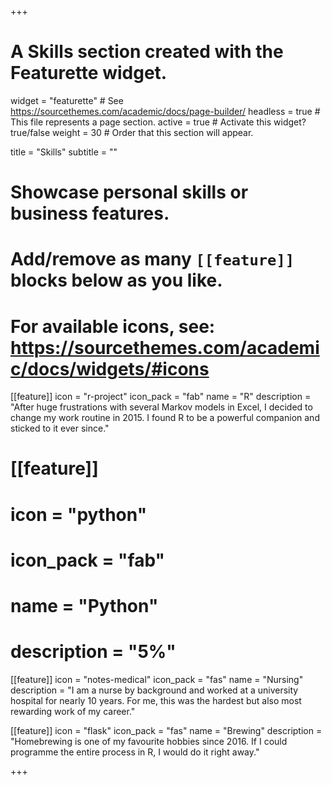 +++
# A Skills section created with the Featurette widget.
widget = "featurette"  # See https://sourcethemes.com/academic/docs/page-builder/
headless = true  # This file represents a page section.
active = true  # Activate this widget? true/false
weight = 30  # Order that this section will appear.

title = "Skills"
subtitle = ""

# Showcase personal skills or business features.
# 
# Add/remove as many `[[feature]]` blocks below as you like.
# 
# For available icons, see: https://sourcethemes.com/academic/docs/widgets/#icons

[[feature]]
  icon = "r-project"
  icon_pack = "fab"
  name = "R"
  description = "After huge frustrations with several Markov models in Excel, I decided to change my work routine in 2015. I found R to be a powerful companion and sticked to it ever since."
  
# [[feature]]
#   icon = "python"
#   icon_pack = "fab"
#   name = "Python"
#   description = "5%"  
  
[[feature]]
  icon = "notes-medical"
  icon_pack = "fas"
  name = "Nursing"
  description = "I am a nurse by background and worked at a university hospital for nearly 10 years. For me, this was the hardest but also most rewarding work of my career."
  
[[feature]]
  icon = "flask"
  icon_pack = "fas"
  name = "Brewing"
  description = "Homebrewing is one of my favourite hobbies since 2016. If I could programme the entire process in R, I would do it right away."

+++
